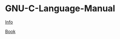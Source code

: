 
# GNU-C-Language-Manual

[Info](https://www.i-programmer.info/news/184-cc/15705-richard-stallman-announces-c-reference.html)

[Book](index.html)

